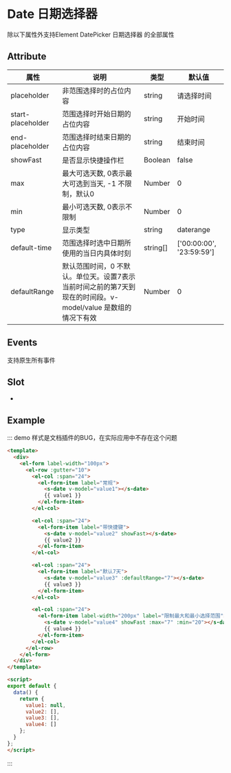 # Date 日期选择器

除以下属性外支持Element DatePicker 日期选择器 的全部属性

## Attribute

| 属性              | 说明                                                         | 类型     | 默认值                   |
| ----------------- | ------------------------------------------------------------ | -------- | ------------------------ |
| placeholder       | 非范围选择时的占位内容                                       | string   | 请选择时间               |
| start-placeholder | 范围选择时开始日期的占位内容                                 | string   | 开始时间                 |
| end-placeholder   | 范围选择时结束日期的占位内容                                 | string   | 结束时间                 |
| showFast          | 是否显示快捷操作栏                                           | Boolean  | false                    |
| max               | 最大可选天数, 0表示最大可选到当天, -1 不限制，默认0          | Number   | 0                        |
| min               | 最小可选天数, 0表示不限制                                    | Number   | 0                        |
| type              | 显示类型                                                     | string   | daterange                |
| default-time      | 范围选择时选中日期所使用的当日内具体时刻                     | string[] | ['00:00:00', '23:59:59'] |
| defaultRange      | 默认范围时间，0 不默认。单位天。设置7表示当前时间之前的第7天到现在的时间段。v-model/value 是数组的情况下有效 | Number   | 0                        |

## Events

支持原生所有事件

## Slot

-

## Example

::: demo 样式是文档插件的BUG，在实际应用中不存在这个问题
```html
<template>
  <div>
    <el-form label-width="100px">
      <el-row :gutter="10">
        <el-col :span="24">
          <el-form-item label="常规">
            <s-date v-model="value1"></s-date>
            {{ value1 }}
          </el-form-item>
        </el-col>

        <el-col :span="24">
          <el-form-item label="带快捷键">
            <s-date v-model="value2" showFast></s-date>
            {{ value2 }}
          </el-form-item>
        </el-col>

        <el-col :span="24">
          <el-form-item label="默认7天">
            <s-date v-model="value3" :defaultRange="7"></s-date>
            {{ value3 }}
          </el-form-item>
        </el-col>

        <el-col :span="24">
          <el-form-item label-width="200px" label="限制最大和最小选择范围">
            <s-date v-model="value4" showFast :max="7" :min="20"></s-date>
            {{ value4 }}
          </el-form-item>
        </el-col>
      </el-row>
    </el-form>
  </div>
</template>

<script>
export default {
  data() {
    return {
      value1: null,
      value2: [],
      value3: [],
      value4: []
    };
  }
};
</script>
```
:::
